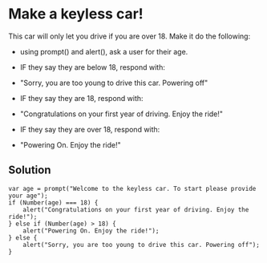 # Make a keyless car!
This car will only let you drive if you are over 18. Make it do the following:

- using prompt() and alert(), ask a user for their age.
- IF they say they are below 18, respond with:
- "Sorry, you are too young to drive this car. Powering off"

- IF they say they are 18, respond with:
- "Congratulations on your first year of driving. Enjoy the ride!"

- IF they say they are over 18, respond with:
- "Powering On. Enjoy the ride!"

## Solution
```
var age = prompt("Welcome to the keyless car. To start please provide your age");
if (Number(age) === 18) {
    alert("Congratulations on your first year of driving. Enjoy the ride!");
} else if (Number(age) > 18) {
    alert("Powering On. Enjoy the ride!");
} else {
    alert("Sorry, you are too young to drive this car. Powering off");
}
```
